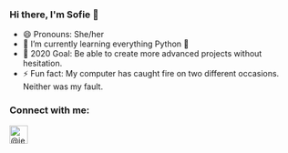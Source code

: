 ### Hi there, I'm Sofie 👋

- 😄 Pronouns: She/her
- 🌱 I’m currently learning everything Python 🐍
- 🥅 2020 Goal: Be able to create more advanced projects without hesitation.
- ⚡ Fun fact: My computer has caught fire on two different occasions. Neither was my fault.

### Connect with me:
[<img align="left" alt="@jex@fosstodon.org" width="32px" src="https://cdn.jsdelivr.net/npm/simple-icons@3/icons/mastodon.svg" />][mastodon]

[mastodon]: https://fosstodon.org/@jex
